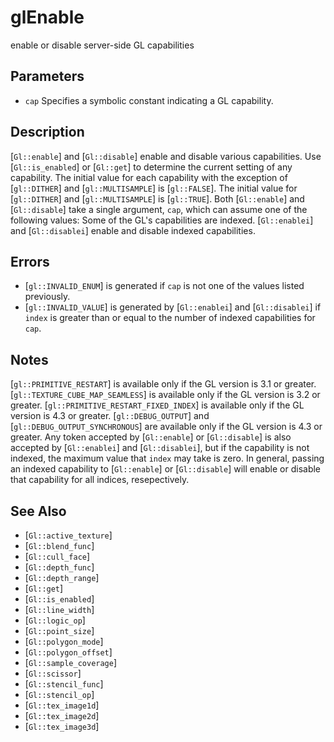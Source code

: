 # glEnable
enable or disable server-side GL capabilities

## Parameters
- `cap`
  Specifies a symbolic constant indicating a GL capability.

## Description
[`Gl::enable`] and [`Gl::disable`] enable and disable various
  capabilities. Use [`Gl::is_enabled`] or [`Gl::get`] to determine the
  current setting of any capability. The initial value for each
  capability with the exception of [`gl::DITHER`] and
  [`gl::MULTISAMPLE`] is [`gl::FALSE`]. The initial value for
  [`gl::DITHER`] and [`gl::MULTISAMPLE`] is [`gl::TRUE`].
Both [`Gl::enable`] and [`Gl::disable`] take a single argument, `cap`,
  which can assume one of the following values:
Some of the GL's capabilities are indexed. [`Gl::enablei`] and
  [`Gl::disablei`] enable and disable indexed capabilities.

## Errors
- [`gl::INVALID_ENUM`] is generated if `cap` is not one of the values
  listed previously.
- [`gl::INVALID_VALUE`] is generated by [`Gl::enablei`] and
  [`Gl::disablei`] if `index` is greater than or equal to the number of
  indexed capabilities for `cap`.

## Notes
[`gl::PRIMITIVE_RESTART`] is available only if the GL version is 3.1
  or greater.
[`gl::TEXTURE_CUBE_MAP_SEAMLESS`] is available only if the GL version
  is 3.2 or greater.
[`gl::PRIMITIVE_RESTART_FIXED_INDEX`] is available only if the GL
  version is 4.3 or greater.
[`gl::DEBUG_OUTPUT`] and [`gl::DEBUG_OUTPUT_SYNCHRONOUS`] are
  available only if the GL version is 4.3 or greater.
Any token accepted by [`Gl::enable`] or [`Gl::disable`] is also
  accepted by [`Gl::enablei`] and [`Gl::disablei`], but if the
  capability is not indexed, the maximum value that `index` may take is
  zero.
In general, passing an indexed capability to [`Gl::enable`] or
  [`Gl::disable`] will enable or disable that capability for all
  indices, resepectively.

## See Also
- [`Gl::active_texture`]
- [`Gl::blend_func`]
- [`Gl::cull_face`]
- [`Gl::depth_func`]
- [`Gl::depth_range`]
- [`Gl::get`]
- [`Gl::is_enabled`]
- [`Gl::line_width`]
- [`Gl::logic_op`]
- [`Gl::point_size`]
- [`Gl::polygon_mode`]
- [`Gl::polygon_offset`]
- [`Gl::sample_coverage`]
- [`Gl::scissor`]
- [`Gl::stencil_func`]
- [`Gl::stencil_op`]
- [`Gl::tex_image1d`]
- [`Gl::tex_image2d`]
- [`Gl::tex_image3d`]
